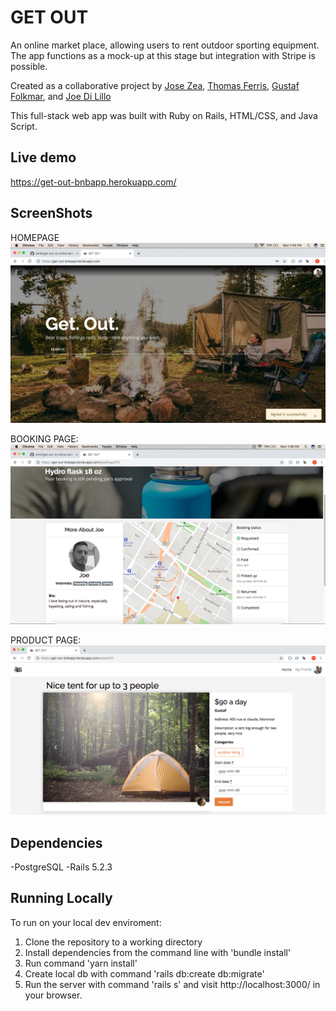 # GET OUT

An online market place, allowing users to rent outdoor sporting equipment. The app functions as a mock-up at this stage but integration with Stripe is possible.   

Created as a collaborative project by  <a href="https://github.com/zeajose">Jose Zea</a>, <a href="https://github.com/tomkf">Thomas Ferris</a>, <a href="https://github.com/gfmar">Gustaf Folkmar</a>, and <a href="https://github.com/jdilillo">Joe Di Lillo</a>

This full-stack web app was built with Ruby on Rails, HTML/CSS, and Java Script. 

## Live demo

https://get-out-bnbapp.herokuapp.com/

## ScreenShots

<div>
HOMEPAGE
<img src="public/homepage.png" />
 
BOOKING PAGE:
!["Booking Page: "](https://raw.githubusercontent.com/tomkf/get-out/master/public/Screen%20Shot%202019-05-27%20at%201.46.38%20PM.png)

PRODUCT PAGE:
!["PRODUCT Page: "](https://raw.githubusercontent.com/tomkf/get-out/master/public/Screen%20Shot%202019-05-27%20at%202.24.01%20PM.png)
<div>


## Dependencies

-PostgreSQL
-Rails 5.2.3

## Running Locally  

To run on your local dev enviroment:
1. Clone the repository to a working directory
2. Install dependencies from the command line with  'bundle install'
3. Run command 'yarn install'
4. Create local db with command 'rails db:create db:migrate'
5. Run the server with command 'rails s' and visit http://localhost:3000/ in your browser.
